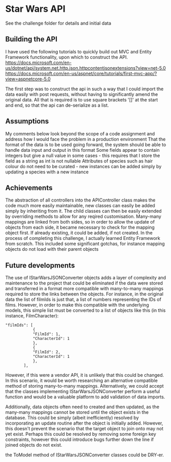 # Star Wars API
See the challenge folder for details and initial data

## Building the API
I have used the following tutorials to quickly build out MVC and Entity Framework functionality, upon which to construct the API. 
https://docs.microsoft.com/en-us/dotnet/api/system.net.http.json.httpcontentjsonextensions?view=net-5.0
https://docs.microsoft.com/en-us/aspnet/core/tutorials/first-mvc-app/?view=aspnetcore-5.0

The first step was to construct the api in such a way that I could import the data easily with post requests, without having to significantly amend the original data. All that is required is to use square brackets '[]' at the start and end, so that the api can de-serialize as a list.

## Assumptions
My comments below look beyond the scope of a code assignment and address how I would face the problem in a production environment
That the format of the data is to be used going forward, the system should be able to handle data input and output in this format
Some fields appear to contain integers but give a null value in some cases - this requires that I store the field as a string as int is not nullable
Attributes of species such as hair colour do not need to be curated - new instances can be added simply by updating a species with a new instance

## Achievements
The abstraction of all controllers into the APIController class makes the code much more easily maintainable, new classes can easily be added simply by inheriting from it. The child classes can then be easily extended by overriding methods to allow for any reqired customisation.
Many-many mappings are linked from both sides, so in order to allow the update of objects from each side, it became necessary to check for the mapping object first. If already existing, it could be added, if not created.
In the process of completing this challenge, I actually learned Entity Framework from scratch. This included some significant gotchas, for instance mapping objects do not load with their parent objects

## Future developments
The use of IStarWarsJSONConverter<Model> objects adds a layer of complexity and maintenance to the project that could be eliminated if the data were stored and transferred in a format more compatible with many-to-many mappings required to store the links between the objects. For instance, in the original data the list of filmIds is just that, a list of numbers representing the IDs of films. However, in order to make this compatible with the underlying models, this simple list must be converted to a list of objects like this (in this instance, FilmCharacter):

    "filmIds": [
                {
                "FilmId": 1,
                "CharacterId": 1
                },
                {
                "FilmId": 2,
                "CharacterId": 1
                },
            ],

However, if this were a vendor API, it is unlikely that this could be changed. In this scenario, it would be worth researching an alternative compatible method of storing many-to-many mappings. Alternatively, we could accept that the classes implementing IStarWarsJSONConverter<Model> perform a useful function and would be a valuable platform to add validation of data imports.

Additionally, data objects often need to created and then updated, as the many-many mappings cannot be stored until the object exists in the database. This could be simply (albeit inefficiently) resolved by incorporating an update routine after the object is initially added. However, this doesn't prevent the scenario that the target object to join onto may not yet exist. Perhaps this could be resolved by removing some foreign key constraints, however this could introduce bugs further down the line if joined objects do not exist.

the ToModel method of IStarWarsJSONConverter<Model> classes could be DRY-er.
